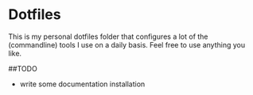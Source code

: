 # Dotfiles
This is my personal dotfiles folder that configures a lot of the (commandline) tools I use on a daily basis. Feel free to use anything you like.

##TODO
- write some documentation installation
